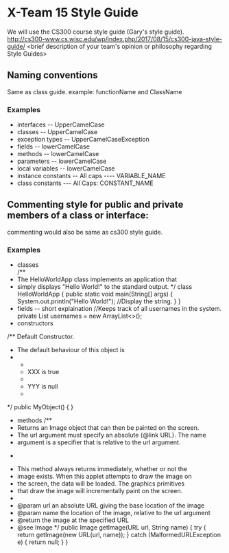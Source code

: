 # X-Team 15 Style Guide
We will use the CS300 course style guide (Gary's style guide).  http://cs300-www.cs.wisc.edu/wp/index.php/2017/08/15/cs300-java-style-guide/
<brief description of your team's opinion or philosophy regarding Style Guides>

## Naming conventions
Same as class guide.
example:
functionName and ClassName
### Examples
* interfaces -- UpperCamelCase
* classes -- UpperCamelCase
* exception types -- UpperCamelCaseException
* fields -- lowerCamelCase
* methods   -- lowerCamelCase
* parameters   -- lowerCamelCase
* local variables  -- lowerCamelCase
* instance constants  -- All caps ---- VARIABLE_NAME
* class constants   --- All Caps: CONSTANT_NAME

## Commenting style for public and private members of a class or interface:

commenting would also be same as cs300 style guide. 

### Examples

* classes  
/** 
 * The HelloWorldApp class implements an application that
 * simply displays "Hello World!" to the standard output.
 */
class HelloWorldApp {
    public static void main(String[] args) {
        System.out.println("Hello World!"); //Display the string.
    }
}
* fields   -- short explaination
 //Keeps track of all usernames in the system.   
private List<String> usernames = new ArrayList<>();
* constructors  
 
/** Default Constructor.
 *  The default behaviour of this object is
 *  <ul>
 *  <li>XXX is true</li>
 *  <li>YYY is null</li>
 *  </ul>
 */
public MyObject() {
}
 
* methods
/**
 * Returns an Image object that can then be painted on the screen. 
 * The url argument must specify an absolute {@link URL}. The name
 * argument is a specifier that is relative to the url argument. 
 * <p>
 * This method always returns immediately, whether or not the 
 * image exists. When this applet attempts to draw the image on
 * the screen, the data will be loaded. The graphics primitives 
 * that draw the image will incrementally paint on the screen. 
 *
 * @param  url  an absolute URL giving the base location of the image
 * @param  name the location of the image, relative to the url argument
 * @return      the image at the specified URL
 * @see         Image
 */
 public Image getImage(URL url, String name) {
        try {
            return getImage(new URL(url, name));
        } catch (MalformedURLException e) {
            return null;
        }
 }

